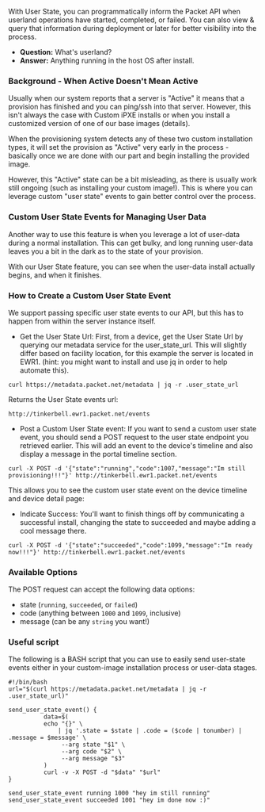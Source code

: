 <!-- <meta>
{
   "title":"User State",
    "description":"Leverage 'user state' options to inform the Packet API about custom provisioning events.",
    "tag":["user", "state", "timeline", "events"],
    "seo-title": "User State - Packet Developer Docs ",
    "seo-description": "Leverage 'user state' options to inform the Packet API about custom provisioning events.",
    "og-title": "User State",
    "og-description": "Leverage 'user state' options to inform the Packet API about custom provisioning events.",
    "og-image": "/images/packet-product-docs.png"
}
</meta> -->


With User State, you can programmatically inform the Packet API when userland operations have started, completed, or failed.  You can also view & query that information during deployment or later for better visibility into the process.

* __Question:__ What's userland?
* __Answer:__ Anything running in the host OS after install.

### Background - When Active Doesn't Mean Active
Usually when our system reports that a server is "Active" it means that a provision has finished and you can ping/ssh into that server.  However, this isn't always the case with Custom iPXE installs or when you install a customized version of one of our base images (details).

When the provisioning system detects any of these two custom installation types, it will set the provision as "Active" very early in the process - basically once we are done with our part and begin installing the provided image.

However, this "Active" state can be a bit misleading, as there is usually work still ongoing (such as installing your custom image!). This is where you can leverage custom "user state" events to gain better control over the process.

### Custom User State Events for Managing User Data
Another way to use this feature is when you leverage a lot of user-data during a normal installation. This can get bulky, and long running user-data leaves you a bit in the dark as to the state of your provision.

With our User State feature, you can see when the user-data install actually begins, and when it finishes.

### How to Create a Custom User State Event
We support passing specific user state events to our API, but this has to happen from within the server instance itself.

* Get the User State Url: First, from a device, get the User State Url by querying our metadata service for the user_state_url. This will slightly differ based on facility location, for this example the server is located in EWR1.  (hint: you might want to install and use jq in order to help automate this).

```
curl https://metadata.packet.net/metadata | jq -r .user_state_url
```
Returns the User State events url:
```
http://tinkerbell.ewr1.packet.net/events
```

* Post a Custom User State event: If you want to send a custom user state event, you should send a POST request to the user state endpoint you retrieved earlier. This will add an event to the device's timeline and also display a message in the portal timeline section.
```
curl -X POST -d '{"state":"running","code":1007,"message":"Im still provisioning!!!"}' http://tinkerbell.ewr1.packet.net/events
```
This allows you to see the custom user state event on the device timeline and device detail page:

* Indicate Success: You'll want to finish things off by communicating a successful install, changing the state to succeeded and maybe adding a cool message there.
```
curl -X POST -d '{"state":"succeeded","code":1099,"message":"Im ready now!!!"}' http://tinkerbell.ewr1.packet.net/events
```

### Available Options
The POST request can accept the following data options:

* state (`running`, `succeeded`, or `failed`)
* code (anything between `1000` and `1099`, inclusive)
* message (can be any `string` you want!)


### Useful script

The following is a BASH script that you can use to easily send user-state events either in your custom-image installation process or user-data stages.

```
#!/bin/bash
url="$(curl https://metadata.packet.net/metadata | jq -r .user_state_url)"

send_user_state_event() {
          data=$(
          echo "{}" \
              | jq '.state = $state | .code = ($code | tonumber) | .message = $message' \
               --arg state "$1" \
               --arg code "$2" \
               --arg message "$3"
          )
          curl -v -X POST -d "$data" "$url"
}

send_user_state_event running 1000 "hey im still running"
send_user_state_event succeeded 1001 "hey im done now :)"
```
